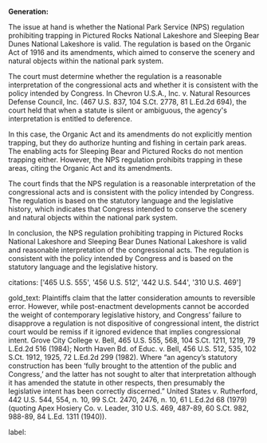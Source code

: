 **Generation:**



The issue at hand is whether the National Park Service (NPS) regulation prohibiting trapping in Pictured Rocks National Lakeshore and Sleeping Bear Dunes National Lakeshore is valid. The regulation is based on the Organic Act of 1916 and its amendments, which aimed to conserve the scenery and natural objects within the national park system.

The court must determine whether the regulation is a reasonable interpretation of the congressional acts and whether it is consistent with the policy intended by Congress. In Chevron U.S.A., Inc. v. Natural Resources Defense Council, Inc. (467 U.S. 837, 104 S.Ct. 2778, 81 L.Ed.2d 694), the court held that when a statute is silent or ambiguous, the agency's interpretation is entitled to deference.

In this case, the Organic Act and its amendments do not explicitly mention trapping, but they do authorize hunting and fishing in certain park areas. The enabling acts for Sleeping Bear and Pictured Rocks do not mention trapping either. However, the NPS regulation prohibits trapping in these areas, citing the Organic Act and its amendments.

The court finds that the NPS regulation is a reasonable interpretation of the congressional acts and is consistent with the policy intended by Congress. The regulation is based on the statutory language and the legislative history, which indicates that Congress intended to conserve the scenery and natural objects within the national park system.

In conclusion, the NPS regulation prohibiting trapping in Pictured Rocks National Lakeshore and Sleeping Bear Dunes National Lakeshore is valid and reasonable interpretation of the congressional acts. The regulation is consistent with the policy intended by Congress and is based on the statutory language and the legislative history.



citations: ['465 U.S. 555', '456 U.S. 512', '442 U.S. 544', '310 U.S. 469']

gold_text: Plaintiffs claim that the latter consideration amounts to reversible error. However, while post-enactment developments cannot be accorded the weight of contemporary legislative history, and Congress’ failure to disapprove a regulation is not dispositive of congressional intent, the district court would be remiss if it ignored evidence that implies congressional intent. Grove City College v. Bell, 465 U.S. 555, 568, 104 S.Ct. 1211, 1219, 79 L.Ed.2d 516 (1984); North Haven Bd. of Educ. v. Bell, 456 U.S. 512, 535, 102 S.Ct. 1912, 1925, 72 L.Ed.2d 299 (1982). Where “an agency’s statutory construction has been ‘fully brought to the attention of the public and Congress,’ and the latter has not sought to alter that interpretation although it has amended the statute in other respects, then presumably the legislative intent has been correctly discerned.” United States v. Rutherford, 442 U.S. 544, 554, n. 10, 99 S.Ct. 2470, 2476, n. 10, 61 L.Ed.2d 68 (1979) (quoting Apex Hosiery Co. v. Leader, 310 U.S. 469, 487-89, 60 S.Ct. 982, 988-89, 84 L.Ed. 1311 (1940)).

label: 